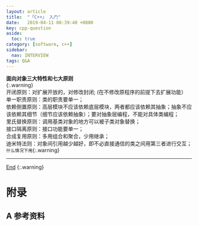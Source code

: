 ```yaml
---
layout: article
title:  "「C++」 入门"
date:   2019-04-11 08:39:40 +0800
key: cpp-question
aside:
  toc: true
category: [software, c++]
sidebar:
  nav: INTERVIEW
tags: Q&A
---
```

<span id='head'></span>  

<span id="oop37">**面向对象三大特性和七大原则**</span>    
{:.warning}  
开闭原则：对扩展开放的，对修改封闭; (在不修改原程序的前提下去扩展功能）    
单一职责原则：类的职责要单一；    
依赖倒置原则：高层模块不应该依赖底层模块，两者都应该依赖其抽象；抽象不应该依赖其细节（细节应该依赖抽象）；要对抽象层编程，不能对具体类编程；    
里氏替换原则：调用基类对象的地方可以被子类对象替换；  
接口隔离原则：接口功能要单一；    
合成复用原则：多用组合和聚合，少用继承；   
迪米特法则：对象间引用越少越好，即不必直接通信的类之间用第三者进行交互；`什么情况下用`{:.warning}     

-------------------  
[End](#head)
{:.warning}  



# 附录
## A 参考资料
